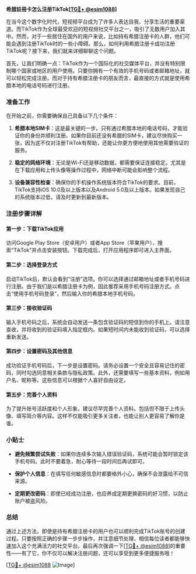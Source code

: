 **希腊註冊卡怎么注册TikTok[[TG💪+ @esim1088](https://t.me/s/esim1088)]**

在当今这个数字化时代，短视频平台成为了许多人表达自我、分享生活的重要渠道。而TikTok作为全球最受欢迎的短视频社交平台之一，吸引了无数用户加入其中。然而，对于一些居住在国外的用户来说，比如持有希腊注册卡的人群，他们可能会遇到注册TikTok时的一些小障碍。那么，如何利用希腊注册卡成功注册TikTok呢？接下来，我们就来详细聊聊这个问题。

首先，让我们明确一点：TikTok作为一个国际化的社交媒体平台，并没有特别限制哪个国家或地区的用户使用。只要你拥有一个有效的手机号码或者邮箱地址，就可以轻松完成注册。而对于持有希腊注册卡的朋友而言，最直接的方式就是使用希腊本地的电话号码进行注册。

### 准备工作

在开始之前，你需要确保自己具备以下几个条件：

1. **希腊本地SIM卡**：这是最关键的一步。只有通过希腊本地的电话号码，才能验证你的身份并顺利注册。如果你目前还没有希腊的SIM卡，建议尽快购买一张，因为这不仅对注册TikTok有帮助，还能让你更方便地使用其他需要验证的服务。
   
2. **稳定的网络环境**：无论是Wi-Fi还是移动数据，都需要保证连接稳定。尤其是在下载应用和上传头像等操作过程中，网络中断可能会影响整个流程。

3. **设备兼容性检查**：确保你的手机操作系统版本符合TikTok的要求。目前，TikTok支持iOS 10.0及以上版本以及Android 5.0及以上版本。如果发现自己的系统版本过低，请及时更新到最新版本。

### 注册步骤详解

#### 第一步：下载TikTok应用

访问Google Play Store（安卓用户）或者App Store（苹果用户），搜索“TikTok”并点击安装按钮。下载完成后，打开应用程序即可进入主界面。

#### 第二步：选择登录方式

启动TikTok后，默认会看到“注册”选项。你可以选择通过邮箱地址或者手机号码进行注册。由于我们是以希腊注册卡为例，因此推荐采用手机号码注册方式。点击“使用手机号码登录”，然后输入你的希腊本地手机号码。

#### 第三步：接收验证码

输入手机号码之后，系统会自动发送一条包含验证码的短信到你的手机上。请注意查收，并将收到的验证码填入指定框内。如果短时间内未能收到验证码，可以选择重新发送。

#### 第四步：设置密码及其他信息

成功验证手机号码后，下一步是设置密码。请务必设置一个安全且容易记住的密码，同时勾选同意相关条款与隐私政策。此外，还需要填写一些基本资料，例如用户名、昵称等。这些信息可以根据个人喜好自由设定。

#### 第五步：完善个人资料

为了提升账号活跃度和个人形象，建议尽早完善个人资料。包括但不限于上传头像、填写简介等内容。这样不仅能吸引更多关注者，也能让别人更容易了解你是谁。

### 小贴士

- **避免频繁尝试失败**：如果你连续多次输入错误验证码，系统可能会暂时锁定该手机号码。此时不要着急，耐心等待一段时间后再试即可。
  
- **保护个人信息**：在填写任何敏感信息时都要格外小心，确保不会泄露给不可信来源。

- **定期更改密码**：即使已经成功注册，也应养成定期更换密码的好习惯，以防止账户被盗风险。

### 总结

通过上述方法，即使是持有希腊注册卡的用户也可以顺利完成TikTok账号的创建过程。只要按照正确的步骤一步步操作，并注意细节处理，相信每位读者都能够快速加入这个充满活力的社交平台。最后再次强调一下[[TG💪+ @esim1088](https://t.me/s/esim1088)]的重要性——有了它，你不仅可以解决注册问题，还可以享受到更多便捷服务哦！

[[TG💪+ @esim1088](https://t.me/s/esim1088) ![Image](https://i.postimg.cc/4NQfJmqS/Snipaste-2025-05-13-00-14-12.png)]